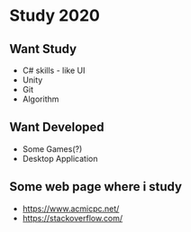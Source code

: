 # Study 2020

## Want Study
* C# skills - like UI
* Unity
* Git
* Algorithm

## Want Developed
* Some Games(?)
* Desktop Application

## Some web page where i study
* https://www.acmicpc.net/
* https://stackoverflow.com/